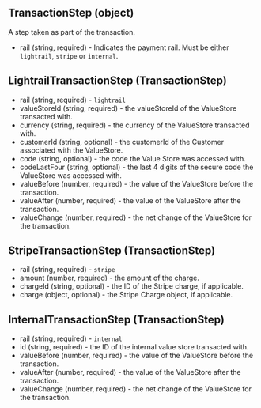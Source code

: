## TransactionStep (object)
A step taken as part of the transaction.
+ rail (string, required) - Indicates the payment rail. Must be either `lightrail`, `stripe` or `internal`.

## LightrailTransactionStep (TransactionStep)
+ rail (string, required) - `lightrail`
+ valueStoreId (string, required) - the valueStoreId of the ValueStore transacted with.
+ currency (string, required) - the currency of the ValueStore transacted with.
+ customerId (string, optional) - the customerId of the Customer associated with the ValueStore.
+ code (string, optional) - the code the Value Store was accessed with.
+ codeLastFour (string, optional) - the last 4 digits of the secure code the ValueStore was accessed with.
+ valueBefore (number, required) - the value of the ValueStore before the transaction.
+ valueAfter (number, required) - the value of the ValueStore after the transaction.
+ valueChange (number, required) - the net change of the ValueStore for the transaction.

## StripeTransactionStep (TransactionStep)
+ rail (string, required) - `stripe`
+ amount (number, required) - the amount of the charge.
+ chargeId (string, optional) - the ID of the Stripe charge, if applicable.
+ charge (object, optional) - the Stripe Charge object, if applicable.

## InternalTransactionStep (TransactionStep)
+ rail (string, required) - `internal`
+ id (string, required) - the ID of the internal value store transacted with.
+ valueBefore (number, required) - the value of the ValueStore before the transaction.
+ valueAfter (number, required) - the value of the ValueStore after the transaction.
+ valueChange (number, required) - the net change of the ValueStore for the transaction.
